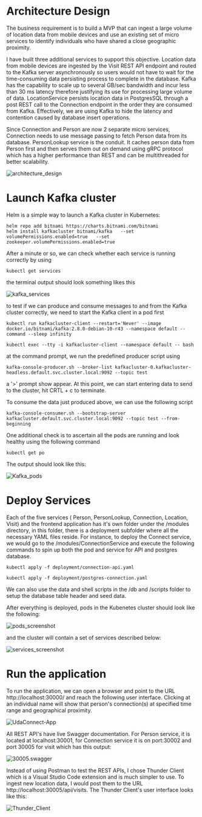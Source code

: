# Architecture Design

The business requirement is to build a MVP that can ingest a large volume of location data from mobile devices and use an existing set of micro services to identify individuals who have shared a close geographic proximity. 

I have built three additional services to support this objective. Location data from mobile devices are ingested by the Visit REST API endpoint and routed to the Kafka server asynchronously so users would not have to wait for the time-consuming data persisting process to complete in the database.  Kafka has the capability to scale up to several GB/sec bandwidth and incur less than 30 ms latency therefore justifying its use for processing large volume of data. LocationService persists location data  in PostgresSQL through a post REST call to the Connection endpoint in the order they are consumed from Kafka. Effectively, we are using Kafka to hide the latency and contention caused by database insert operations. 

Since Connection and Person are now 2 separate micro services, Connection needs to use message passing to fetch Person data from its database. PersonLookup service is the conduit. It caches person data from Person first and then serves them out on demand using gRPC protocol which has a higher performance than REST and can be multithreaded for better scalability. 

![architecture_design](docs/architecture_design.png)

# Launch Kafka cluster

Helm is a simple way to launch a Kafka cluster in Kubernetes:

```
helm repo add bitnami https://charts.bitnami.com/bitnami
helm install kafkacluster bitnami/kafka   --set volumePermissions.enabled=true   --set zookeeper.volumePermissions.enabled=true
```

After a minute or so, we can check whether each service is running correctly by using

```
kubectl get services
```

the terminal output should look something  likes this

![kafka_services](docs/kafka_services.png)

to test if we can produce and consume messages to and from the Kafka cluster correctly, we need to start the Kafka client in a pod first 

```
kubectl run kafkacluster-client --restart='Never' --image docker.io/bitnami/kafka:2.8.0-debian-10-r43 --namespace default --command --sleep infinity
    
kubectl exec --tty -i kafkacluster-client --namespace default -- bash
```

at the command prompt, we run the predefined producer script using

```
kafka-console-producer.sh --broker-list kafkacluster-0.kafkacluster-headless.default.svc.cluster.local:9092 --topic test
```

a '>' prompt show appear. At this point, we can start entering data to send to the cluster, hit CRTL + c to terminate.

To consume the data just produced above, we can use the following script

```
kafka-console-consumer.sh --bootstrap-server kafkacluster.default.svc.cluster.local:9092 --topic test --from-beginning

```

One additional check is to ascertain all the pods are running and look healthy using the following command

```
kubectl get po
```

The output should look like this:

![Kafka_pods](docs/Kafka_pods.png)

# Deploy Services

Each of the five services ( Person, PersonLookup, Connection, Location, Visit) and the frontend application has it's own folder under the /modules directory, in this folder, there is a deployment subfolder where all the necessary YAML files reside. For instance, to deploy the Connect service, we would go to the /modules/ConnectionService and  execute the following commands to spin up both the pod and service for API and postgres database.

```
kubectl apply -f deployment/connection-api.yaml 

kubectl apply -f deployment/postgres-connection.yaml
```

We can also use the data and shell scripts in the /db and /scripts folder to setup the database table header and seed data.

After everything is deployed, pods in the Kubenetes cluster should look like the following:

![pods_screenshot](docs/pods_screenshot.png)

and the cluster will contain a set of services described below:

![services_screenshot](docs/services_screenshot.png)

# Run the application

To run the application, we can open a browser and point to the URL http://localhost:30000/ and reach the following user interface. Clicking at an individual name will show that person's connection(s) at specified time range and geographical proximity.

![UdaConnect-App](docs/UdaConnect-App.png)



All REST API's have live Swagger documentation. For Person service, it is located at localhost:30001, for Connection service it is on port:30002 and port 30005 for visit which has this output:

![30005.swagger](docs/30005.swagger.png)

Instead of using Postman to test the REST APIs, I chose Thunder Client which is a Visual Studio Code extension and is much simpler to use. To ingest new location data, I would post them to the URL http://localhost:30005/api/visits. The Thunder Client's user interface looks like this:

![Thunder_Client](docs/Thunder_Client.png)

